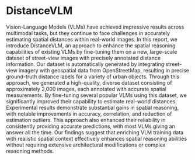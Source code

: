 # DistanceVLM

Vision-Language Models (VLMs) have achieved impressive results across multimodal tasks, but they continue to face challenges in accurately estimating spatial distances within real-world images. In this report, we introduce DistanceVLM, an approach to enhance the spatial reasoning capabilities of existing VLMs by fine-tuning them on a new, large-scale dataset of street-view images with precisely annotated distance information. Our dataset is automatically generated by integrating street-view imagery with geospatial data from OpenStreetMap, resulting in precise ground-truth distance labels for a variety of urban objects. Through this approach, we generated a high-quality, diverse dataset consisting of approximately 2,000 images, each annotated with accurate spatial measurements. By fine-tuning several popular VLMs using this dataset, we significantly improved their capability to estimate real-world distances. Experimental results demonstrate substantial gains in spatial reasoning, with notable improvements in accuracy, correlation, and reduction of estimation outliers. This approach also enhanced their reliability in consistently providing accurate predictions, with most VLMs giving an answer all the time. Our findings suggest that enriching VLM training data with realistic spatial context effectively enhances spatial reasoning abilities without requiring extensive architectural modifications or complex reasoning methods.